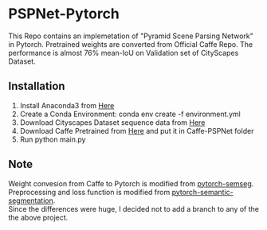 # PSPNet-Pytorch
This Repo contains an implemetation of "Pyramid Scene Parsing Network" in Pytorch. Pretrained weights are converted from Official Caffe Repo. The performance is almost 76% mean-IoU on Validation set of CityScapes Dataset.

## Installation
1. Install Anaconda3 from [Here](https://www.anaconda.com)
2. Create a Conda Environment: conda env create -f environment.yml
3. Download Cityscapes Dataset sequence data from [Here](https://www.cityscapes-dataset.com/)
4. Download Caffe Pretrained from [Here](https://drive.google.com/open?id=0BzaU285cX7TCT1M3TmNfNjlUeEU) and put it in Caffe-PSPNet folder
4. Run python main.py

## Note

Weight convesion from Caffe to Pytorch is modified from [pytorch-semseg](https://github.com/meetshah1995/pytorch-semseg). <br />
Preprocessing and loss function is modified from [pytorch-semantic-segmentation](https://github.com/zijundeng/pytorch-semantic-segmentation). <br />
Since the differences were huge, I decided not to add a branch to any of the the above project.
